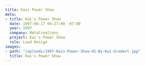 ```yaml
---
title: Kais Power Show
meta:
- title: Kai's Power Show
  date: 1997-06-17 04:27:00 -07:00
  year: 1997
  company: MetaCreations
  project: Kai's Power Show
  role: Lead Design
images:
- path: "/uploads/1997-Kais-Power-Show-02-By-Kai-Gradert.jpg"
  title: Kai's Power Show
---
```


